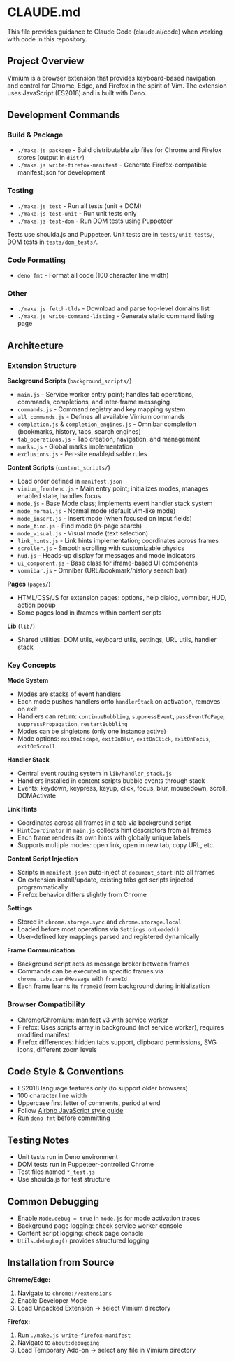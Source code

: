 # CLAUDE.md

This file provides guidance to Claude Code (claude.ai/code) when working with code in this repository.

## Project Overview

Vimium is a browser extension that provides keyboard-based navigation and control for Chrome, Edge, and Firefox in the spirit of Vim. The extension uses JavaScript (ES2018) and is built with Deno.

## Development Commands

### Build & Package
- `./make.js package` - Build distributable zip files for Chrome and Firefox stores (output in `dist/`)
- `./make.js write-firefox-manifest` - Generate Firefox-compatible manifest.json for development

### Testing
- `./make.js test` - Run all tests (unit + DOM)
- `./make.js test-unit` - Run unit tests only
- `./make.js test-dom` - Run DOM tests using Puppeteer

Tests use shoulda.js and Puppeteer. Unit tests are in `tests/unit_tests/`, DOM tests in `tests/dom_tests/`.

### Code Formatting
- `deno fmt` - Format all code (100 character line width)

### Other
- `./make.js fetch-tlds` - Download and parse top-level domains list
- `./make.js write-command-listing` - Generate static command listing page

## Architecture

### Extension Structure

**Background Scripts** (`background_scripts/`)
- `main.js` - Service worker entry point; handles tab operations, commands, completions, and inter-frame messaging
- `commands.js` - Command registry and key mapping system
- `all_commands.js` - Defines all available Vimium commands
- `completion.js` & `completion_engines.js` - Omnibar completion (bookmarks, history, tabs, search engines)
- `tab_operations.js` - Tab creation, navigation, and management
- `marks.js` - Global marks implementation
- `exclusions.js` - Per-site enable/disable rules

**Content Scripts** (`content_scripts/`)
- Load order defined in `manifest.json`
- `vimium_frontend.js` - Main entry point; initializes modes, manages enabled state, handles focus
- `mode.js` - Base Mode class; implements event handler stack system
- `mode_normal.js` - Normal mode (default vim-like mode)
- `mode_insert.js` - Insert mode (when focused on input fields)
- `mode_find.js` - Find mode (in-page search)
- `mode_visual.js` - Visual mode (text selection)
- `link_hints.js` - Link hints implementation; coordinates across frames
- `scroller.js` - Smooth scrolling with customizable physics
- `hud.js` - Heads-up display for messages and mode indicators
- `ui_component.js` - Base class for iframe-based UI components
- `vomnibar.js` - Omnibar (URL/bookmark/history search bar)

**Pages** (`pages/`)
- HTML/CSS/JS for extension pages: options, help dialog, vomnibar, HUD, action popup
- Some pages load in iframes within content scripts

**Lib** (`lib/`)
- Shared utilities: DOM utils, keyboard utils, settings, URL utils, handler stack

### Key Concepts

**Mode System**
- Modes are stacks of event handlers
- Each mode pushes handlers onto `handlerStack` on activation, removes on exit
- Handlers can return: `continueBubbling`, `suppressEvent`, `passEventToPage`, `suppressPropagation`, `restartBubbling`
- Modes can be singletons (only one instance active)
- Mode options: `exitOnEscape`, `exitOnBlur`, `exitOnClick`, `exitOnFocus`, `exitOnScroll`

**Handler Stack**
- Central event routing system in `lib/handler_stack.js`
- Handlers installed in content scripts bubble events through stack
- Events: keydown, keypress, keyup, click, focus, blur, mousedown, scroll, DOMActivate

**Link Hints**
- Coordinates across all frames in a tab via background script
- `HintCoordinator` in `main.js` collects hint descriptors from all frames
- Each frame renders its own hints with globally unique labels
- Supports multiple modes: open link, open in new tab, copy URL, etc.

**Content Script Injection**
- Scripts in `manifest.json` auto-inject at `document_start` into all frames
- On extension install/update, existing tabs get scripts injected programmatically
- Firefox behavior differs slightly from Chrome

**Settings**
- Stored in `chrome.storage.sync` and `chrome.storage.local`
- Loaded before most operations via `Settings.onLoaded()`
- User-defined key mappings parsed and registered dynamically

**Frame Communication**
- Background script acts as message broker between frames
- Commands can be executed in specific frames via `chrome.tabs.sendMessage` with `frameId`
- Each frame learns its `frameId` from background during initialization

### Browser Compatibility

- Chrome/Chromium: manifest v3 with service worker
- Firefox: Uses scripts array in background (not service worker), requires modified manifest
- Firefox differences: hidden tabs support, clipboard permissions, SVG icons, different zoom levels

## Code Style & Conventions

- ES2018 language features only (to support older browsers)
- 100 character line width
- Uppercase first letter of comments, period at end
- Follow [Airbnb JavaScript style guide](https://github.com/airbnb/javascript)
- Run `deno fmt` before committing

## Testing Notes

- Unit tests run in Deno environment
- DOM tests run in Puppeteer-controlled Chrome
- Test files named `*_test.js`
- Use shoulda.js for test structure

## Common Debugging

- Enable `Mode.debug = true` in `mode.js` for mode activation traces
- Background page logging: check service worker console
- Content script logging: check page console
- `Utils.debugLog()` provides structured logging

## Installation from Source

**Chrome/Edge:**
1. Navigate to `chrome://extensions`
2. Enable Developer Mode
3. Load Unpacked Extension → select Vimium directory

**Firefox:**
1. Run `./make.js write-firefox-manifest`
2. Navigate to `about:debugging`
3. Load Temporary Add-on → select any file in Vimium directory
